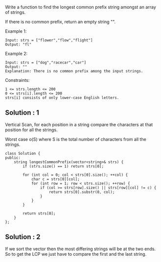 Write a function to find the longest common prefix string amongst an array of strings.

If there is no common prefix, return an empty string "".

 

Example 1:
```
Input: strs = ["flower","flow","flight"]
Output: "fl"
```
Example 2:
```
Input: strs = ["dog","racecar","car"]
Output: ""
Explanation: There is no common prefix among the input strings.
```

Constraints:
```
1 <= strs.length <= 200
0 <= strs[i].length <= 200
strs[i] consists of only lower-case English letters.
```

## Solution : 1
Vertical Scan, for each position in a string compare the characters at that position for all the strings.

Worst case o(S) where S is the total number of characters from all the strings.

```
class Solution {
public:
    string longestCommonPrefix(vector<string>& strs) {
        if (strs.size() == 1) return strs[0];
        
        for (int col = 0; col < strs[0].size(); ++col) {
            char c = strs[0][col];
            for (int row = 1; row < strs.size(); ++row) {
                if (col >= strs[row].size() || strs[row][col] != c) {
                    return strs[0].substr(0, col);
                }
            }
        }
        
        return strs[0];
    }
};
```

## Solution : 2
If we sort the vector then the most differing strings will be at the two ends. So to get the LCP we just have 
to compare the first and the last string.

